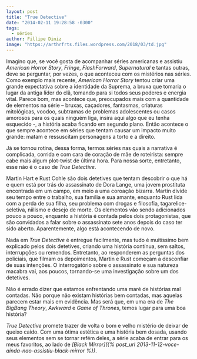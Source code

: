 ```yaml
---
layout: post
title: "True Detective"
date: "2014-02-11 19:28:58 -0300"
tags:
  - séries
author: Fillipe Diniz
image: "https://arthrfrts.files.wordpress.com/2018/03/td.jpg"
---
```

Imagino que, se você gosta de acompanhar séries americanas e assistiu _American Horror Story_, _Fringe_, _FlashForward_, _Supernatural_ e tantas outras, deve se perguntar, por vezes, o que aconteceu com os mistérios nas séries. Como exemplo mais recente, _American Horror Story_ tentou criar uma grande expectativa sobre a identidade da Suprema, a bruxa que tomaria o lugar da antiga líder do clã, tomando para si todos seus poderes e energia vital. Parece bom, mas acontece que, preocupados mais com a quantidade de elementos na série – bruxas, caçadores, fantasmas, criaturas mitológicas, voodoo, subtramas de problemas adolescentes ou casos amorosos para os quais ninguém liga, insira aqui algo que eu tenha esquecido -, a história acaba ficando em segundo plano. Então acontece o que sempre acontece em séries que tentam causar um impacto muito grande: matam e ressuscitam personagens a torto e a direito.

Já se tornou rotina, dessa forma, termos séries nas quais a narrativa é complicada, corrida e com cara de coração de mãe de roteirista: sempre cabe mais algum plot-twist de última hora. Para nossa sorte, entretanto, esse não é o caso de _True Detective_.

Martin Hart e Rust Cohle são dois detetives que tentam descobrir o que há e quem está por trás do assassinato de Dora Lange, uma jovem prostituta encontrada em um campo, em meio a uma coroação bizarra. Martin divide seu tempo entre o trabalho, sua família e sua amante, enquanto Rust lida com a perda de sua filha, seu problema com drogas e filosofia, tagarelice-seletiva, niilismo e desejo de morte. Os elementos vão sendo adicionados pouco a pouco, enquanto a história é contada pelos dois protagonistas, que são convidados a falar sobre o assassinato sete anos depois do caso ter sido aberto. Aparentemente, algo está acontecendo de novo.

Nada em _True Detective_ é entregue facilmente, mas tudo é muitíssimo bem explicado pelos dois detetives, criando uma história contínua, sem saltos, interrupções ou remendos. Entretanto, ao responderem as perguntas dos policiais, que filmam os depoimentos, Martin e Rust começam a desconfiar de suas intenções. O interrogatório sobre o assassinato e sua natureza macabra vai, aos poucos, tornando-se uma investigação sobre um dos detetives.

Não é errado dizer que estamos enfrentando uma maré de histórias mal contadas. Não porque não existam histórias bem contadas, mas aquelas parecem estar mais em evidência. Mas será que, em uma era de _The BigBang Theory_, _Awkward_ e _Game of Thrones_, temos lugar para uma boa história?

_True Detective_ promete trazer de volta o bom e velho mistério de deixar de queixo caído. Com uma ótima estética e uma história bem dosada, usando seus elementos sem se tornar refém deles, a série acaba de entrar para os meus favoritos, ao lado de _[Black Mirror]({% post_url 2013-11-12-voce-ainda-nao-assistiu-black-mirror %})_.
